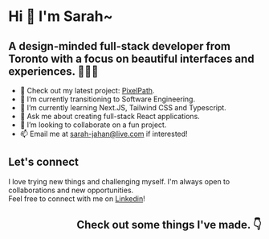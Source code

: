# Hi 👋  I'm Sarah~
## A design-minded full-stack developer from Toronto with a focus on beautiful interfaces and experiences. 👩🏽‍💻

- 🔭 Check out my latest project: [PixelPath](https://pixelpath-kappa.vercel.app/).
- 📝 I’m currently transitioning to Software Engineering. 
- 🌱 I’m currently learning Next.JS, Tailwind CSS and Typescript. 
- 💬 Ask me about creating full-stack React applications.
- 👯 I’m looking to collaborate on a fun project. 
- 📫 Email me at [sarah-jahan@live.com](sarah-jahan@live.com) if interested! 

## Let's connect 

I love trying new things and challenging myself. 
I'm always open to collaborations and new opportunities.  
Feel free to connect with me on [Linkedin](linkedin.com/in/sarahjahan)!


## <p align="right">Check out some things I've made. 👇 </p>




